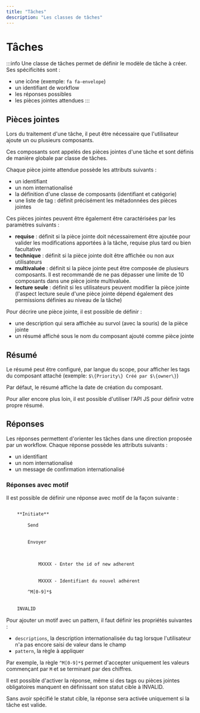 ```yaml
---
title: "Tâches"
description: "Les classes de tâches"
---
```


# Tâches

:::info
Une classe de tâches permet de définir le modèle de tâche à créer. Ses spécificités sont : 

* une icône (exemple: `fa fa-envelope`)
* un identifiant de workflow
* les réponses possibles  
* les pièces jointes attendues
:::

## Pièces jointes

Lors du traitement d'une tâche, il peut être nécessaire que l'utilisateur ajoute un ou plusieurs composants.
 
Ces composants sont appelés des pièces jointes d'une tâche et sont définis de manière globale par classe de tâches. 

Chaque pièce jointe attendue possède les attributs suivants : 

* un identifiant
* un nom internationalisé
* la définition d'une classe de composants (identifiant et catégorie) 
* une liste de tag : définit précisément les métadonnées des pièces jointes

Ces pièces jointes peuvent être également être caractérisées par les paramètres suivants : 

* **requise** : définit si la pièce jointe doit nécessairement être ajoutée pour valider les modifications apportées à la tâche, requise plus tard ou bien facultative 
* **technique** : définit si la pièce jointe doit être affichée ou non aux utilisateurs
* **multivaluée** : définit si la pièce jointe peut être composée de plusieurs composants. Il est recommandé de ne pas dépasser une limite de 10 composants dans une pièce jointe multivaluée.
* **lecture seule** : définit si les utilisateurs peuvent modifier la pièce jointe (l'aspect lecture seule d'une pièce jointe dépend également des permissions définies au niveau de la tâche)

Pour décrire une pièce jointe, il est possible de définir : 

* une description qui sera affichée au survol (avec la souris) de la pièce jointe
* un résumé affiché sous le nom du composant ajouté comme pièce jointe

## Résumé

Le résumé peut être configuré, par langue du scope, pour afficher les tags du composant attaché (exemple: `$\{Priority\} Créé par $\{owner\}`)	

Par défaut, le résumé affiche la date de création du composant.

Pour aller encore plus loin, il est possible d'utiliser l'API JS pour définir votre propre résumé.

## Réponses

Les réponses permettent d'orienter les tâches dans une direction proposée par un workflow. 
Chaque réponse possède les attributs suivants : 

* un identifiant
* un nom internationalisé
* un message de confirmation internationalisé

### Réponses avec motif

Il est possible de définir une réponse avec motif de la façon suivante :

```xml

	**Initiate**
	
		Send
	
	
		Envoyer
	
	
		
			MXXXX - Enter the id of new adherent
		
		
			MXXXX - Identifiant du nouvel adhérent
		
		^M[0-9]*$
	
	
	INVALID

```
	
Pour ajouter un motif avec un pattern, il faut définir les propriétés suivantes :

* `descriptions`, la description internationalisée du tag lorsque l'utilisateur n'a pas encore saisi de valeur dans le champ
* `pattern`, la règle à appliquer 

Par exemple, la règle `^M[0-9]*$` permet d'accepter uniquement les valeurs commençant par `M` et se terminant par des chiffres.

Il est possible d'activer la réponse, même si des tags ou pièces jointes obligatoires manquent en définissant son statut cible à INVALID. 

Sans avoir spécifié le statut cible, la réponse sera activée uniquement si la tâche est valide.
